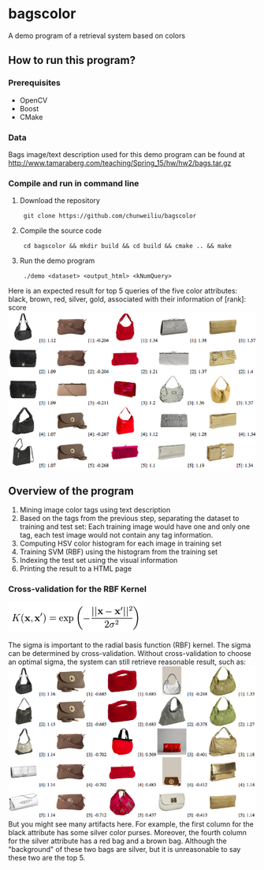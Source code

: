 # bagscolor
A demo program of a retrieval system based on colors

## How to run this program?
### Prerequisites
- OpenCV
- Boost
- CMake

### Data
Bags image/text description used for this demo program can be found at http://www.tamaraberg.com/teaching/Spring_15/hw/hw2/bags.tar.gz

### Compile and run in command line

1. Download the repository

        git clone https://github.com/chunweiliu/bagscolor
2. Compile the source code
        
        cd bagscolor && mkdir build && cd build && cmake .. && make
3. Run the demo program

        ./demo <dataset> <output_html> <kNumQuery>

Here is an expected result for top 5 queries of the five color attributes: black, brown, red, silver, gold, associated with their information of [rank]: score
![results](images/bags_5x5_5cv.png)

## Overview of the program
1. Mining image color tags using text description
2. Based on the tags from the previous step, separating the dataset to training and test set: Each training image would have one and only one tag, each test image would not contain any tag information.
3. Computing HSV color histogram for each image in training set
4. Training SVM (RBF) using the histogram from the training set
5. Indexing the test set using the visual information
6. Printing the result to a HTML page

### Cross-validation for the RBF Kernel
![rbf](images/rbf.png)

The sigma is important to the radial basis function (RBF) kernel.
The sigma can be determined by cross-validation.
Without cross-validation to choose an optimal sigma, the system can still retrieve reasonable result, such as:
![results](images/bags_5x5.png)
But you might see many artifacts here.
For example, the first column for the black attribute has some silver color purses.
Moreover, the fourth column for the silver attribute has a red bag and a brown bag.
Although the "background" of these two bags are silver, but it is unreasonable to say these two are the top 5.